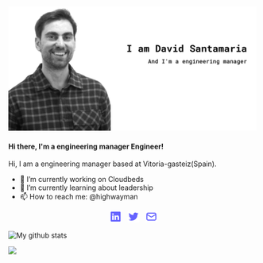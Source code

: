<div>
  <img src="https://github.com/dhighwayman/dhighwayman/blob/main/img/cover.png" width="500">
</div>

#### Hi there, I'm a engineering manager Engineer!

Hi, I am a engineering manager based at Vitoria-gasteiz(Spain).

- 🔭 I’m currently working on Cloudbeds
- 🌱 I’m currently learning about leadership
- 📫 How to reach me: @highwayman



<p align='center'>
  <a href="https://www.linkedin.com/in/davidsantamaria/"><img height="24" src="https://github.com/dhighwayman/dhighwayman/blob/main/img/linkedin.png?raw=true"></a>&nbsp;&nbsp;
  <a href="https://twitter.com/highwayman"><img height="24" src="https://github.com/dhighwayman/dhighwayman/blob/main/img/twitter.png?raw=true"></a>&nbsp;&nbsp;
  <a href="mailto:david@davidsantamaria.me"><img height="24" src="https://github.com/dhighwayman/dhighwayman/blob/main/img/envelope-alt.png?raw=true"></a>
</p>

![My github stats](https://github-readme-stats.vercel.app/api?username=dhighwayman&show_icons=true&hide=["prs","issues","contribs"])

<p> 
<img src="https://visitor-badge.glitch.me/badge?page_id=dhighwayman.visitor-badge"/> 
</p>